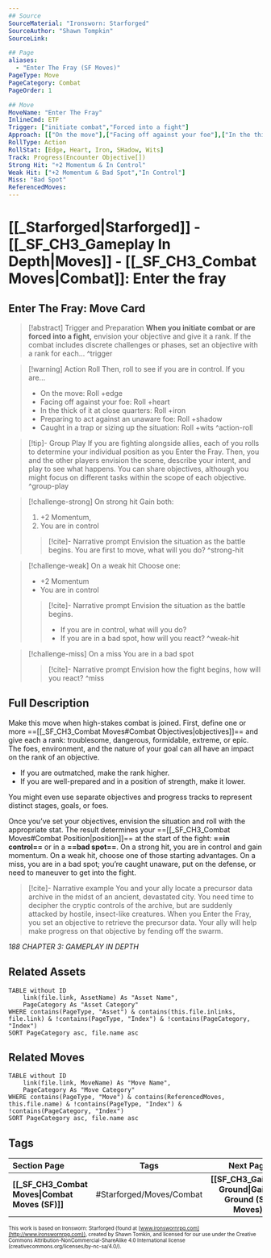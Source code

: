 ```yaml
---
## Source
SourceMaterial: "Ironsworn: Starforged"
SourceAuthor: "Shawn Tompkin"
SourceLink: 

## Page
aliases:
  - "Enter The Fray (SF Moves)"
PageType: Move
PageCategory: Combat
PageOrder: 1

## Move
MoveName: "Enter The Fray"
InlineCmd: ETF
Trigger: ["initiate combat","Forced into a fight"]
Approach: [["On the move"],["Facing off against your foe"],["In the thick of it at close quarters"],["Preparing to act against an unaware foe"],["Caught in a trap","Sizing up the situation"]]
RollType: Action
RollStat: [Edge, Heart, Iron, SHadow, Wits]
Track: Progress(Encounter Objective[])
Strong Hit: "+2 Momentum & In Control"
Weak Hit: ["+2 Momentum & Bad Spot","In Control"]
Miss: "Bad Spot"
ReferencedMoves: 
---
```

# [[_Starforged|Starforged]] - [[_SF_CH3_Gameplay In Depth|Moves]] - [[_SF_CH3_Combat Moves|Combat]]: Enter the fray
## Enter The Fray: Move Card
>[!abstract]  Trigger and Preparation
>**When you initiate combat or are forced into a fight,** envision your objective and give it a rank. If the combat includes discrete challenges or phases, set an objective with a rank for each... ^trigger

> [!warning] Action Roll
> Then, roll to see if you are in control. If you are...
> - On the move: Roll +edge
> - Facing off against your foe: Roll +heart
> - In the thick of it at close quarters: Roll +iron
> - Preparing to act against an unaware foe: Roll +shadow
> - Caught in a trap or sizing up the situation: Roll +wits ^action-roll

> [!tip]- Group Play
> If you are fighting alongside allies, each of you rolls to determine your individual position as you Enter the Fray. Then, you and the other players envision the scene, describe your intent, and play to see what happens. You can share objectives, although you might focus on different tasks within the scope of each objective. ^group-play

> [!challenge-strong] On strong hit
> Gain both:
> 1. +2 Momentum, 
> 2. You are in control
> > [!cite]- Narrative prompt
> > Envision the situation as the battle begins.  You are first to move, what will you do? ^strong-hit

> [!challenge-weak] On a weak hit
> Choose one:
>- +2 Momentum
>- You are in control
> > [!cite]- Narrative prompt
> > Envision the situation as the battle begins.  
> > * If you are in control, what will you do?
> > * If you are in a bad spot, how will you react? ^weak-hit

> [!challenge-miss] On a miss
> You are in a bad spot
> > [!cite]- Narrative prompt
> > Envision how the fight begins, how will you react? ^miss

## Full Description
Make this move when high-stakes combat is joined. First, define one or more ==[[_SF_CH3_Combat Moves#Combat Objectives|objectives]]== and give each a rank: troublesome, dangerous, formidable, extreme, or epic. The foes, environment, and the nature of your goal can all have an impact on the rank of an objective. 
* If you are outmatched, make the rank higher. 
* If you are well-prepared and in a position of strength, make it lower. 

You might even use separate objectives and progress tracks to represent distinct stages, goals, or foes. 

Once you’ve set your objectives, envision the situation and roll with the appropriate stat. The result determines your ==[[_SF_CH3_Combat Moves#Combat Position|position]]==  at the start of the fight: **==in control==** or in a **==bad spot==**. On a strong hit, you are in control and gain momentum. On a weak hit, choose one of those starting advantages. On a miss, you are in a bad spot; you’re caught unaware, put on the defense, or need to maneuver to get into the fight. 

> [!cite]- Narrative example
> You and your ally locate a precursor data archive in the midst of an ancient, devastated city. You need time to decipher the cryptic controls of the archive, but are suddenly attacked by hostile, insect-like creatures. When you Enter the Fray, you set an objective to retrieve the precursor data. Your ally will help make progress on that objective by fending off the swarm.

*188 CHAPTER 3: GAMEPLAY IN DEPTH*

## Related Assets
```dataview
TABLE without ID
	link(file.link, AssetName) As "Asset Name",
	PageCategory As "Asset Category"
WHERE contains(PageType, "Asset") & contains(this.file.inlinks, file.link) & !contains(PageType, "Index") & !contains(PageCategory, "Index")
SORT PageCategory asc, file.name asc
```

## Related Moves
```dataview
TABLE without ID
	link(file.link, MoveName) As "Move Name",
	PageCategory As "Move Category"
WHERE contains(PageType, "Move") & contains(ReferencedMoves, this.file.name) & !contains(PageType, "Index") & !contains(PageCategory, "Index")
SORT PageCategory asc, file.name asc
```

## Tags
| Section Page | Tags | Next Page |
|:--- |:---:| ---:|
| **[[_SF_CH3_Combat Moves\|Combat Moves (SF)]]** | #Starforged/Moves/Combat | **[[SF_CH3_Gain Ground\|Gain Ground (SF Moves)]]** |

<font size=-2>This work is based on Ironsworn: Starforged (found at [www.ironswornrpg.com](http://www.ironswornrpg.com)), created by Shawn Tomkin, and licensed for our use under the Creative Commons Attribution-NonCommercial-ShareAlike 4.0 International license  (creativecommons.org/licenses/by-nc-sa/4.0/).</font>